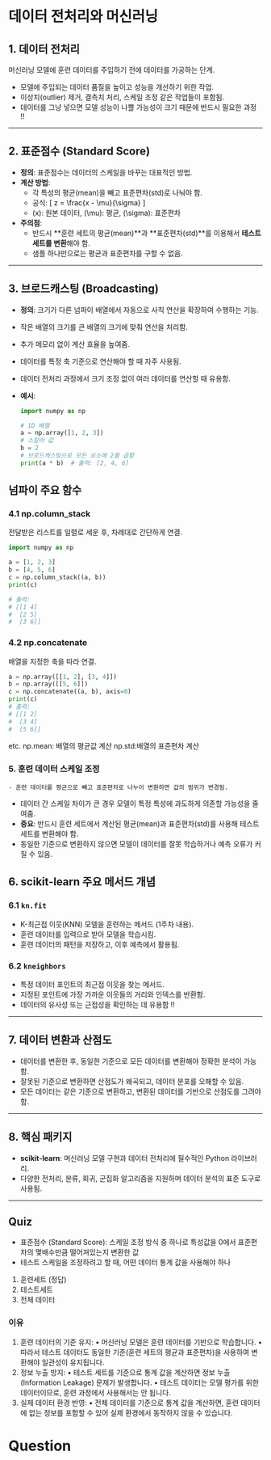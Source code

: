 # 데이터 전처리와 머신러닝

## **1. 데이터 전처리**

머신러닝 모델에 훈련 데이터를 주입하기 전에 데이터를 가공하는 단계.

- 모델에 주입되는 데이터 품질을 높이고 성능을 개선하기 위한 작업.
- 이상치(outlier) 제거, 결측치 처리, 스케일 조정 같은 작업들이 포함됨.
- 데이터를 그냥 넣으면 모델 성능이 나쁠 가능성이 크기 때문에 반드시 필요한 과정 !!

---

## **2. 표준점수 (Standard Score)**

- **정의**: 표준점수는 데이터의 스케일을 바꾸는 대표적인 방법.
- **계산 방법**:
  - 각 특성의 평균(mean)을 빼고 표준편차(std)로 나눠야 함.
  - 공식:
    \[
    z = \frac{x - \mu}{\sigma}
    \]
  - \(x\): 원본 데이터, \(\mu\): 평균, \(\sigma\): 표준편차
- **주의점**:
  - 반드시 **훈련 세트의 평균(mean)**과 **표준편차(std)**를 이용해서 **테스트 세트를 변환**해야 함.
  - 샘플 하나만으로는 평균과 표준편차를 구할 수 없음.

---

## **3. 브로드캐스팅 (Broadcasting)**

- **정의**: 크기가 다른 넘파이 배열에서 자동으로 사칙 연산을 확장하여 수행하는 기능.
- 작은 배열의 크기를 큰 배열의 크기에 맞춰 연산을 처리함.
- 추가 메모리 없이 계산 효율을 높여줌.
- 데이터를 특정 축 기준으로 연산해야 할 때 자주 사용됨.
- 데이터 전처리 과정에서 크기 조정 없이 여러 데이터를 연산할 때 유용함.
- **예시**:

  ```python
  import numpy as np

  # 1D 배열
  a = np.array([1, 2, 3])
  # 스칼라 값
  b = 2
  # 브로드캐스팅으로 모든 요소에 2를 곱함
  print(a * b)  # 출력: [2, 4, 6]
  ```

## 넘파이 주요 함수

### 4.1 np.column_stack

전달받은 리스트를 일렬로 세운 후, 차례대로 간단하게 연결.

```python
import numpy as np

a = [1, 2, 3]
b = [4, 5, 6]
c = np.column_stack((a, b))
print(c)

# 출력:
# [[1 4]
#  [2 5]
#  [3 6]]
```

### 4.2 np.concatenate

배열을 지정한 축을 따라 연결.

```python
a = np.array([[1, 2], [3, 4]])
b = np.array([[5, 6]])
c = np.concatenate((a, b), axis=0)
print(c)
# 출력:
# [[1 2]
#  [3 4]
#  [5 6]]
```

etc.
np.mean: 배열의 평균값 계산
np.std:배열의 표준편차 계산

### 5. 훈련 데이터 스케일 조정

    - 훈련 데이터를 평균으로 빼고 표준편차로 나누어 변환하면 값의 범위가 변경됨.

- 데이터 간 스케일 차이가 큰 경우 모델이 특정 특성에 과도하게 의존할 가능성을 줄여줌.
- **중요**: 반드시 훈련 세트에서 계산된 평균(mean)과 표준편차(std)를 사용해 테스트 세트를 변환해야 함.
- 동일한 기준으로 변환하지 않으면 모델이 데이터를 잘못 학습하거나 예측 오류가 커질 수 있음.

## **6. scikit-learn 주요 메서드 개념**

### **6.1 `kn.fit`**

- K-최근접 이웃(KNN) 모델을 훈련하는 메서드 (1주차 내용).
- 훈련 데이터를 입력으로 받아 모델을 학습시킴.
- 훈련 데이터의 패턴을 저장하고, 이후 예측에서 활용됨.

### **6.2 `kneighbors`**

- 특정 데이터 포인트의 최근접 이웃을 찾는 메서드.
- 지정된 포인트에 가장 가까운 이웃들의 거리와 인덱스를 반환함.
- 데이터의 유사성 또는 근접성을 확인하는 데 유용함 !!

---

## **7. 데이터 변환과 산점도**

- 데이터를 변환한 후, 동일한 기준으로 모든 데이터를 변환해야 정확한 분석이 가능함.
- 잘못된 기준으로 변환하면 산점도가 왜곡되고, 데이터 분포를 오해할 수 있음.
- 모든 데이터는 같은 기준으로 변환하고, 변환된 데이터를 기반으로 산점도를 그려야 함.

---

## **8. 핵심 패키지**

- **scikit-learn**: 머신러닝 모델 구현과 데이터 전처리에 필수적인 Python 라이브러리.
- 다양한 전처리, 분류, 회귀, 군집화 알고리즘을 지원하며 데이터 분석의 표준 도구로 사용됨.

---

## Quiz

- 표준점수 (Standard Score): 스케일 조정 방식 중 하나로 특성값을 0에서 표준편차의 몇배수만큼 떨어져있는지 변환한 값
- 테스트 스케일을 조정하려고 할 때, 어떤 데이터 통계 값을 사용해야 하나

1. 훈련세트 (정답)
2. 테스트세트
3. 전체 데이터

### 이유

1. 훈련 데이터의 기준 유지:
   • 머신러닝 모델은 훈련 데이터를 기반으로 학습합니다.
   • 따라서 테스트 데이터도 동일한 기준(훈련 세트의 평균과 표준편차)을 사용하여 변환해야 일관성이 유지됩니다.
2. 정보 누출 방지:
   • 테스트 세트를 기준으로 통계 값을 계산하면 정보 누출(Information Leakage) 문제가 발생합니다.
   • 테스트 데이터는 모델 평가를 위한 데이터이므로, 훈련 과정에서 사용해서는 안 됩니다.
3. 실제 데이터 환경 반영:
   • 전체 데이터를 기준으로 통계 값을 계산하면, 훈련 데이터에 없는 정보를 포함할 수 있어 실제 환경에서 동작하지 않을 수 있습니다.

# Question
